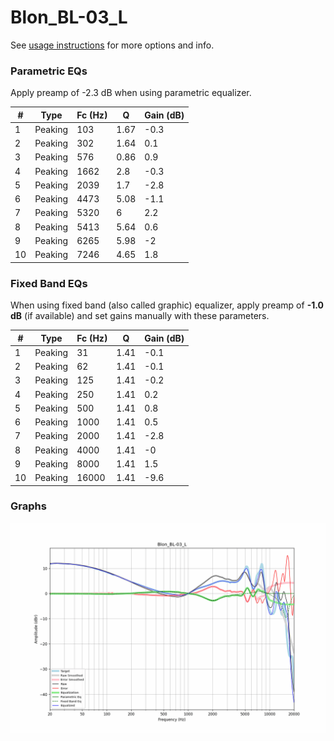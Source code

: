 # Blon_BL-03_L
See [usage instructions](https://github.com/jaakkopasanen/AutoEq#usage) for more options and info.

### Parametric EQs
Apply preamp of -2.3 dB when using parametric equalizer.

|   # | Type    |   Fc (Hz) |    Q |   Gain (dB) |
|-----|---------|-----------|------|-------------|
|   1 | Peaking |       103 | 1.67 |        -0.3 |
|   2 | Peaking |       302 | 1.64 |         0.1 |
|   3 | Peaking |       576 | 0.86 |         0.9 |
|   4 | Peaking |      1662 | 2.8  |        -0.3 |
|   5 | Peaking |      2039 | 1.7  |        -2.8 |
|   6 | Peaking |      4473 | 5.08 |        -1.1 |
|   7 | Peaking |      5320 | 6    |         2.2 |
|   8 | Peaking |      5413 | 5.64 |         0.6 |
|   9 | Peaking |      6265 | 5.98 |        -2   |
|  10 | Peaking |      7246 | 4.65 |         1.8 |

### Fixed Band EQs
When using fixed band (also called graphic) equalizer, apply preamp of **-1.0 dB** (if available) and set gains manually with these parameters.

|   # | Type    |   Fc (Hz) |    Q |   Gain (dB) |
|-----|---------|-----------|------|-------------|
|   1 | Peaking |        31 | 1.41 |        -0.1 |
|   2 | Peaking |        62 | 1.41 |        -0.1 |
|   3 | Peaking |       125 | 1.41 |        -0.2 |
|   4 | Peaking |       250 | 1.41 |         0.2 |
|   5 | Peaking |       500 | 1.41 |         0.8 |
|   6 | Peaking |      1000 | 1.41 |         0.5 |
|   7 | Peaking |      2000 | 1.41 |        -2.8 |
|   8 | Peaking |      4000 | 1.41 |        -0   |
|   9 | Peaking |      8000 | 1.41 |         1.5 |
|  10 | Peaking |     16000 | 1.41 |        -9.6 |

### Graphs
![](./Blon_BL-03_L.png)
